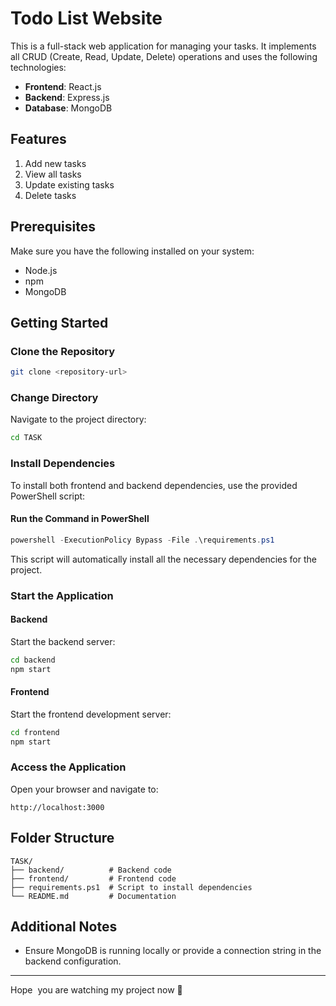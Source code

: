 # Todo List Website

This is a full-stack web application for managing your tasks. It implements all CRUD (Create, Read, Update, Delete) operations and uses the following technologies:

- **Frontend**: React.js
- **Backend**: Express.js
- **Database**: MongoDB

## Features

1. Add new tasks
2. View all tasks
3. Update existing tasks
4. Delete tasks

## Prerequisites

Make sure you have the following installed on your system:

- Node.js
- npm
- MongoDB

## Getting Started

### Clone the Repository

```bash
git clone <repository-url>
```

### Change Directory

Navigate to the project directory:

```bash
cd TASK
```

### Install Dependencies

To install both frontend and backend dependencies, use the provided PowerShell script:

#### Run the Command in PowerShell

```powershell
powershell -ExecutionPolicy Bypass -File .\requirements.ps1
```

This script will automatically install all the necessary dependencies for the project.

### Start the Application

#### Backend

Start the backend server:

```bash
cd backend
npm start
```

#### Frontend

Start the frontend development server:

```bash
cd frontend
npm start
```

### Access the Application

Open your browser and navigate to:

```
http://localhost:3000
```

## Folder Structure

```
TASK/
├── backend/          # Backend code
├── frontend/         # Frontend code
├── requirements.ps1  # Script to install dependencies
└── README.md         # Documentation
```

## Additional Notes

- Ensure MongoDB is running locally or provide a connection string in the backend configuration.

---

Hope  you are watching my project now 🙂


